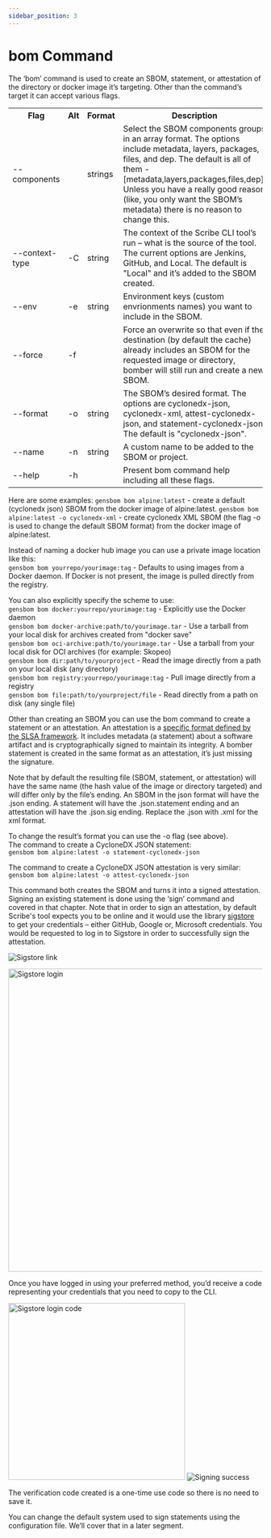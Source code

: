 ```yaml
---
sidebar_position: 3
---
```


# bom Command

The ‘bom’ command is used to create an SBOM, statement, or attestation of the directory or docker image it’s targeting. Other than the command’s target it can accept various flags.

<table>
  <tr>
    <th width='18%'>Flag</th>
    <th>Alt</th>
    <th>Format</th>
    <th>Description</th>
  </tr>
  <tr>
    <td>--components</td>
    <td></td>
    <td>strings</td>
    <td>Select the SBOM components groups in an array format. The options include metadata, layers, packages, files, and dep. The default is all of them - [metadata,layers,packages,files,dep]. Unless you have a really good reason (like, you only want the SBOM’s metadata) there is no reason to change this.</td>
  </tr>
  <tr>
    <td>--context-type</td>
    <td>-C</td>
    <td>string</td>
    <td>The context of the Scribe CLI tool’s run – what is the source of the tool. The current options are Jenkins, GitHub, and Local. The default is "Local" and it’s added to the SBOM created.</td>
  </tr>
  <tr>
    <td>--env</td>
    <td>-e</td>
    <td>string</td>
    <td>Environment keys (custom envrionments names) you want to include in the SBOM.</td>
  </tr>
  <tr>
    <td>--force</td>
    <td>-f</td>
    <td></td>
    <td>Force an overwrite so that even if the destination (by default the cache) already includes an SBOM for the requested image or directory, bomber will still run and create a new SBOM.</td>
  </tr>
  <tr>
    <td>--format</td>
    <td>-o</td>
    <td>string</td>
    <td>The SBOM’s desired format. The options are cyclonedx-json, cyclonedx-xml, attest-cyclonedx-json, and statement-cyclonedx-json. The default is "cyclonedx-json".</td>
  </tr>
  <tr>
    <td>--name</td>
    <td>-n</td>
    <td>string</td>
    <td>A custom name to be added to the SBOM or project.</td>
  </tr>
  <tr>
    <td>--help</td>
    <td>-h</td>
    <td></td>
    <td>Present bom command help including all these flags.</td>
  </tr>
</table>

Here are some examples:
```gensbom bom alpine:latest``` - create a default (cyclonedx json) SBOM from the docker image of alpine:latest. 
```gensbom bom alpine:latest -o cyclonedx-xml``` - create cyclonedx XML SBOM (the flag -o is used to change the default SBOM format) from the docker image of alpine:latest.

Instead of naming a docker hub image you can use a private image location like this:  
 ```gensbom bom yourrepo/yourimage:tag``` - Defaults to using images from a Docker daemon. If Docker is not present, the image is pulled directly from the registry.

You can also explicitly specify the scheme to use:  
```gensbom bom docker:yourrepo/yourimage:tag``` - Explicitly use the Docker daemon  
```gensbom bom docker-archive:path/to/yourimage.tar``` - Use a tarball from your local disk for archives created from "docker save"  
```gensbom bom oci-archive:path/to/yourimage.tar``` - Use a tarball from your local disk for OCI archives (for example: Skopeo)  
```gensbom bom dir:path/to/yourproject``` - Read the image directly from a path on your local disk (any directory)  
```gensbom bom registry:yourrepo/yourimage:tag```  - Pull image directly from a registry   
```gensbom bom file:path/to/yourproject/file``` - Read directly from a path on disk (any single file)  

Other than creating an SBOM you can use the bom command to create a statement or an attestation. An attestation is a <a href='https://github.com/slsa-framework/slsa/blob/main/controls/attestations.md'>specific format defined by the SLSA framework</a>. It includes metadata (a statement) about a software artifact and is cryptographically signed to maintain its integrity. A bomber statement is created in the same format as an attestation, it’s just missing the signature. 

Note that by default the resulting file (SBOM, statement, or attestation) will have the same name (the hash value of the image or directory targeted) and will differ only by the file’s ending. An SBOM in the json format will have the .json ending. A statement will have the .json.statement ending and an attestation will have the .json.sig ending. Replace the .json with .xml for the xml format.

To change the result‘s format you can use the -o flag (see above).  
The command to create a CycloneDX JSON statement:  
```gensbom bom alpine:latest -o statement-cyclonedx-json```

The command to create a CycloneDX JSON attestation is very similar:  
```gensbom bom alpine:latest -o attest-cyclonedx-json```

This command both creates the SBOM and turns it into a signed attestation. Signing an existing statement is done using the ‘sign’ command and covered in that chapter. Note that in order to sign an attestation, by default Scribe's tool expects you to be online and it would use the library <a href='https://github.com/sigstore'>sigstore</a> to get your credentials – either GitHub, Google or, Microsoft credentials. You would be requested to log in to Sigstore in order to successfully sign the attestation.
<!-- ![Sigstore link](/static/img/cli/sigstore_link.png)   -->
<img src='../../img/cli/sigstore_link.png' alt='Sigstore link' />   

<img src='../../img/cli/sigstore_login.png' alt='Sigstore login' width="600" /><br/>   

Once you have logged in using your preferred method, you’d receive a code representing your credentials that you need to copy to the CLI. 

<img src='../../img/cli/sigstore_login_code.png' alt='Sigstore login code' width="350" />   

<!-- ![Signing success](/static/img/cli/sign_success.PNG)   -->
<img src='../../img/cli/sign_success.PNG' alt='Signing success' />

The verification code created is a one-time use code so there is no need to save it.

You can change the default system used to sign statements using the configuration file. We’ll cover that in a later segment.

